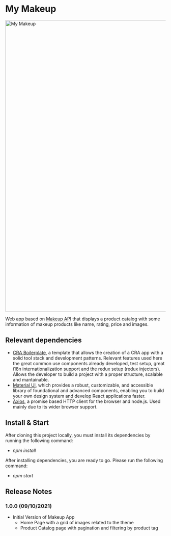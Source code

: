 # My Makeup

<img width="914" alt="My Makeup" src="https://makeup-api.herokuapp.com/assets/brushes-6d2ab84631ecd47ced4fa07c47eb37521eb61c5a525965dafaf308f21338aa44.png" align="center">

Web app based on <a href="https://makeup-api.herokuapp.com/">Makeup API</a> that displays a product catalog with some information of makeup products like name, rating, price and images.

## Relevant dependencies
- <a href="https://github.com/react-boilerplate/react-boilerplate-cra-template">CRA Boilerplate</a>, a template that allows the creation of a CRA app with a solid tool stack and development patterns. Relevant features used here the great common use components already developed, test setup, great i18n internationalization support and the redux setup (redux injectors). Allows the developer to build a project with a proper structure, scalable and mantainable.
- <a href="https://mui.com/">Material UI</a>, which provides a robust, customizable, and accessible library of foundational and advanced components, enabling you to build your own design system and develop React applications faster.
- <a href="https://github.com/axios/axios">Axios</a>, a promise based HTTP client for the browser and node.js. Used mainly due to its wider browser support. 

## Install & Start
After cloning this project locally, you must install its dependencies by running the following command:
- _npm install_

After installing dependencies, you are ready to go. Please run the following command:
- _npm start_

## Release Notes

### 1.0.0 (09/10/2021)

- Initial Version of Makeup App
  - Home Page with a grid of images related to the theme
  - Product Catalog page with pagination and filtering by product tag
